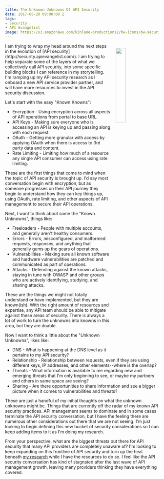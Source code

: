 ```yaml
---
title: The Unknown Unknowns Of API Security
date: 2017-06-20 09:00:00 Z
tags:
- Security
- API Evangelist
image: https://s3.amazonaws.com/kinlane-productions2/bw-icons/bw-security-unknown.png
---
```


<p><a href="http://security.apievangelist.com/"><img src="https://s3.amazonaws.com/kinlane-productions2/bw-icons/bw-security-unknown.png" align="right" width="25%" style="padding: 15px;" /></a></p>I am trying to wrap my head around the next steps in the evolution of [API security](http://security.apievangelist.com/). I am trying to help separate some of the layers of what we collectively call API security, into some specific building blocks I can reference in my storytelling. I'm ramping up my API security research as I onboard a new API service provider partner, and will have more resources to invest in the API security discussion.

Let's start with the easy "Known Knowns":

* Encryption - Using encryption across all aspects of API operations from portal to base URL.
* API Keys - Making sure everyone who is accessing an API is keying up and passing along with each request.
* OAuth - Getting more granular with access by applying OAuth when there is access to 3rd party data and content.
* Rate Limiting - Limiting how much of a resource any single API consumer can access using rate limiting.

These are the first things that come to mind when the topic of API security is brought up. I'd say most conversation begin with encryption, but as someone progresses on their API journey they begin to understand how they can key things up, using OAuth, rate limiting, and other aspects of API management to secure their API operations.

Next, I want to think about some the "Known Unknowns", things like:

* Freeloaders - People with multiple accounts, and generally aren't healthy consumers.
* Errors - Errors, misconfigured, and malformed requests, responses, and anything that generally gums up the gears of operations.
* Vulnerabilities - Making sure all known software and hardware vulnerabilities are patched and communicated as part of operations.
* Attacks - Defending against the known attacks, staying in tune with OWASP and other groups who are actively identifying, studying, and sharing attacks.

These are the things we might not totally understand or have implemented, but they are known(ish). With the right amount of resources and expertise, any API team should be able to mitigate against these areas of security. There is always a lot of work to turn the unknowns into knowns in this area, but they are doable.

Now I want to think a little about the "Unknown Unknowns", likes like:

* DNS - What is happening at the DNS level as it pertains to my API security?
* Relationship - Relationship between requests, even if they are using different keys, IP addresses, and other elements--where is the overlap?
* Threats - What information is available to me regarding new and emerging threats that I'm only beginning to see, or maybe my partners and others in same space are seeing?
* Sharing - Are there opportunities to share information and see a bigger picture when it comes to vulnerabilities and threats?

These are just a handful of my initial thoughts on what the unknown unknowns might be. Things that are currently off the radar of my known API security practices. API management seems to dominate and in some cases terminate the API security conversation, but I have the feeling there are numerous other considerations out there that we are not seeing. I'm just looking to begin defining this new bucket of security considerations so I can keep adding items to it as I'm doing my research.

From your perspective, what are the biggest threats out there for API security that many API providers are completely unaware of? I'm looking to keep expanding on this frontline of API security and turn up the heat beneath [my research](http://security.apievangelist.com) while I have the resources to do so. I feel like the API security conversation has kind of stagnated after the last wave of API management growth, leaving many providers thinking they have everything covered.
